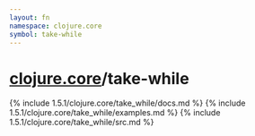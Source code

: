 ```yaml
---
layout: fn
namespace: clojure.core
symbol: take-while
---
```


# [clojure.core](../)/take-while

{% include 1.5.1/clojure.core/take_while/docs.md %}
{% include 1.5.1/clojure.core/take_while/examples.md %}
{% include 1.5.1/clojure.core/take_while/src.md %}

